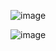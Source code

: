 ![image](https://user-images.githubusercontent.com/122611919/230462593-eba8f178-9657-4b96-883d-cfe300209b42.png)


![image](https://user-images.githubusercontent.com/122611919/230462694-12242fd1-6174-4c59-8225-2a2937a3f183.png)

